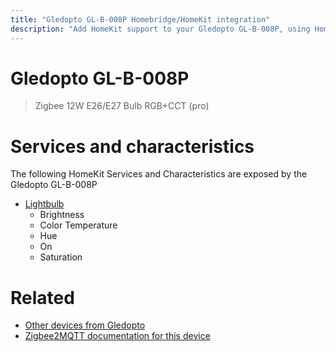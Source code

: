 ```yaml
---
title: "Gledopto GL-B-008P Homebridge/HomeKit integration"
description: "Add HomeKit support to your Gledopto GL-B-008P, using Homebridge, Zigbee2MQTT and homebridge-z2m."
---
```

<!---
This file has been GENERATED using src/docgen/docgen.ts
DO NOT EDIT THIS FILE MANUALLY!
-->
# Gledopto GL-B-008P
> Zigbee 12W E26/E27 Bulb RGB+CCT (pro)


# Services and characteristics
The following HomeKit Services and Characteristics are exposed by
the Gledopto GL-B-008P

* [Lightbulb](../../light.md)
  * Brightness
  * Color Temperature
  * Hue
  * On
  * Saturation


# Related
* [Other devices from Gledopto](../index.md#gledopto)
* [Zigbee2MQTT documentation for this device](https://www.zigbee2mqtt.io/devices/GL-B-008P.html)